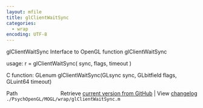 ```yaml
---
layout: mfile
title: glClientWaitSync
categories:
  - wrap
encoding: UTF-8
---
```


glClientWaitSync  Interface to OpenGL function glClientWaitSync

usage:  r = glClientWaitSync\( sync, flags, timeout \)

C function:  GLenum glClientWaitSync\(GLsync sync, GLbitfield flags, GLuint64 timeout\)


<div class="code_header" style="text-align:right;">
  <span style="float:left;">Path&nbsp;&nbsp;</span> <span class="counter">Retrieve <a href=
  "https://raw.github.com/Psychtoolbox-3/Psychtoolbox-3/beta/./PsychOpenGL/MOGL/wrap/glClientWaitSync.m">current version from GitHub</a> | View <a href=
  "https://github.com/Psychtoolbox-3/Psychtoolbox-3/commits/beta/./PsychOpenGL/MOGL/wrap/glClientWaitSync.m">changelog</a></span>
</div>
<div class="code">
  <code>./PsychOpenGL/MOGL/wrap/glClientWaitSync.m</code>
</div>
